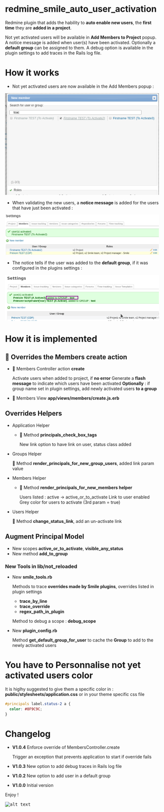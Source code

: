 redmine_smile_auto_user_activation
==================================

Redmine plugin that adds the hability to **auto enable new users**, the **first time** they are **added in a project**.

Not yet activated users will be available in **Add Members to Project** popup.
A notice message is added when user(s) have been activated.
Optionally a **default group** can be assigned to them.
A debug option is available in the plugin settings to add traces in the Rails log file.

# How it works

* Not yet activated users are now available in the Add Members popup :

<kbd>![alt text](https://github.com/Smile-SA/redmine_smile_auto_user_activation/blob/master/documentation/redmine_smile_auto_user_to_activate.png "Not yet enabled users are available in the Add Members popup")</kbd>

* When validating the new users, a **notice message** is added for the users that have just been activated :

<kbd>![alt text](https://github.com/Smile-SA/redmine_smile_auto_user_activation/blob/master/documentation/redmine_smile_auto_user_activated.png "A Notice message is added for the users that just have been activated")</kbd>

* The notice tells if the user was added to the **default group**, if it was configured in the plugins settings :

<kbd>![alt text](https://github.com/Smile-SA/redmine_smile_auto_user_activation/blob/master/documentation/add_to_default_group.png "The Notice tells if the user was added to the default group")</kbd>

# How it is implemented

## 🔑 Overrides the Members create action

* 🔑 Members Controller action **create**

  Activate users when added to project, if **no error**
  Generate a **flash message** to indicate which users have been activated
  **Optionally** : if group name set in plugin settings, add newly activated users **to a group**

* 🔑 Members View **app/views/members/create.js.erb**

## Overrides Helpers

* Application Helper

  - 🔑 Method **principals_check_box_tags**

    New link option to have link on user, status class added

* Groups Helper

  🔑 Method **render_principals_for_new_group_users**, added link param value

* Members Helper

  - 🔑 Method **render_principals_for_new_members helper**

    Users listed : active -> active_or_to_activate
    Link to user enabled
    Grey color for users to activate (3rd param = true)

* Users Helper

  🔑 Method **change_status_link**, add an un-activate link

## Augment Principal Model

  * New scopes **active_or_to_activate**, **visible_any_status**
  * New method **add_to_group**

### New Tools in lib/not_reloaded

* New **smile_tools.rb**

  Methods to trace **overrides made by Smile plugins**, overrides listed in plugin settings
  * **trace_by_line**
  * **trace_override**
  * **regex_path_in_plugin**

  Method to debug a scope : **debug_scope**

* New **plugin_config.rb**

  Method **get_default_group_for_user** to cache the **Group** to add to the newly activated users

# You have to Personnalise not yet activated users color

It is higlhy suggested to give them a specific color in :
**public/stylesheets/application.css** or in your theme specific css file

```css
#principals label.status-2 a {
  color: #8F9C9C;
}
```

# Changelog

* **V1.0.4**  Enforce override of MembersController.create

  Trigger an exception that prevents application to start if override fails

* **V1.0.3** New option to add debug traces in Rails log file
* **V1.0.2** New option to add user in a default group
* **V1.0.0** Initial version


Enjoy !

<kbd>![alt text](https://compteur-visites.ennder.fr/sites/35/token/githubaua/image "Logo") <!-- .element height="10%" width="10%" --></kbd>

